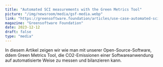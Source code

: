 ```yaml
---
title: "Automated SCI measurements with the Green Metrics Tool"
picture: "/img/newsroom/media/gsf-media.webp"
link: "https://greensoftware.foundation/articles/use-case-automated-sci-measurements-with-green-metrics-tool/"
magazine: "Greensoftware Foundation"
date: 2023-12-12
draft: false
type: "media"
---
```


In diesem Artikel zeigen wir wie man mit unserer Open-Source-Software, ddem Green Metrics Tool, die CO2-Emissionen einer Softwareanwendung auf automatisierte Weise zu messen und bilanzieren kann.